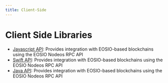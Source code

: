 ```yaml
---
title: Client-Side
---
```

# Client Side Libraries #

- [Javascript API](/eosdocs/client-side/jsdocs/modules): Provides integration with EOSIO-based blockchains using the EOSIO Nodeos RPC API
- [Swift API](/eosdocs/client-side/swiftdocs/): Provides integration with EOSIO-based blockchains using the EOSIO Nodeos RPC API
- [Java API](/reference/javadocs): Provides integration with EOSIO-based blockchains using the EOSIO Nodeos RPC API
